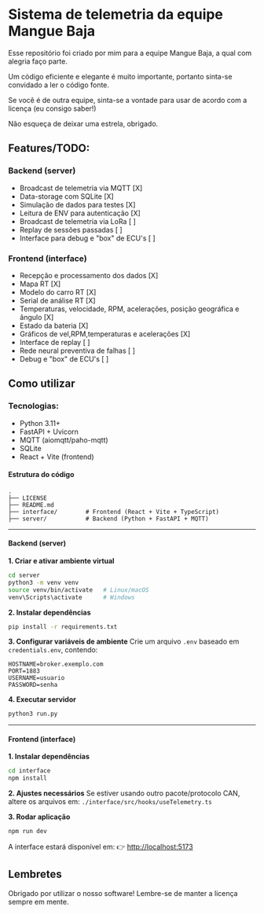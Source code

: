 # Sistema de telemetria da equipe Mangue Baja

Esse repositório foi criado por mim para a equipe Mangue Baja, a qual com alegria faço parte.

Um código eficiente e elegante é muito importante, portanto sinta-se convidado a ler o código fonte.

Se você é de outra equipe, sinta-se a vontade para usar de acordo com a licença (eu consigo saber!)

Não esqueça de deixar uma estrela, obrigado.

## Features/TODO:

### Backend (server)

- Broadcast de telemetria via MQTT [X]
- Data-storage com SQLite [X]
- Simulação de dados para testes [X]
- Leitura de ENV para autenticação [X]
- Broadcast de telemetria via LoRa [ ]
- Replay de sessões passadas [ ]
- Interface para debug e "box" de ECU's [ ]

### Frontend (interface)

- Recepção e processamento dos dados [X]
- Mapa RT [X]
- Modelo do carro RT [X]
- Serial de análise RT [X]
- Temperaturas, velocidade, RPM, acelerações, posição geográfica e ângulo [X]
- Estado da bateria [X]
- Gráficos de vel,RPM,temperaturas e acelerações [X]
- Interface de replay [ ]
- Rede neural preventiva de falhas [ ]
- Debug e "box" de ECU's [ ]


## Como utilizar

### Tecnologias:

* Python 3.11+
* FastAPI + Uvicorn
* MQTT (aiomqtt/paho-mqtt)
* SQLite
* React + Vite (frontend)

#### Estrutura do código

```
.
├── LICENSE
├── README.md
├── interface/        # Frontend (React + Vite + TypeScript)
├── server/           # Backend (Python + FastAPI + MQTT)
```

---

#### Backend (server)

**1. Criar e ativar ambiente virtual**

```bash
cd server
python3 -m venv venv
source venv/bin/activate   # Linux/macOS
venv\Scripts\activate      # Windows
```

**2. Instalar dependências**

```bash
pip install -r requirements.txt
```

**3. Configurar variáveis de ambiente**
Crie um arquivo `.env` baseado em `credentials.env`, contendo:

```
HOSTNAME=broker.exemplo.com
PORT=1883
USERNAME=usuario
PASSWORD=senha
```

**4. Executar servidor**

```bash
python3 run.py
```

---

####  Frontend (interface)

**1. Instalar dependências**

```bash
cd interface
npm install
```

**2. Ajustes necessários**
Se estiver usando outro pacote/protocolo CAN, altere os arquivos em:
`./interface/src/hooks/useTelemetry.ts`

**3. Rodar aplicação**

```bash
npm run dev
```

A interface estará disponível em:
👉 [http://localhost:5173](http://localhost:5173)

## Lembretes

Obrigado por utilizar o nosso software! Lembre-se de manter a licença sempre em mente.
